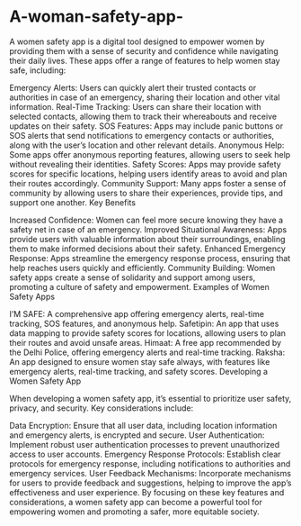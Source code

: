 # A-woman-safety-app-


A women safety app is a digital tool designed to empower women by providing them with a sense of security and confidence while navigating their daily lives. These apps offer a range of features to help women stay safe, including:

Emergency Alerts: Users can quickly alert their trusted contacts or authorities in case of an emergency, sharing their location and other vital information.
Real-Time Tracking: Users can share their location with selected contacts, allowing them to track their whereabouts and receive updates on their safety.
SOS Features: Apps may include panic buttons or SOS alerts that send notifications to emergency contacts or authorities, along with the user’s location and other relevant details.
Anonymous Help: Some apps offer anonymous reporting features, allowing users to seek help without revealing their identities.
Safety Scores: Apps may provide safety scores for specific locations, helping users identify areas to avoid and plan their routes accordingly.
Community Support: Many apps foster a sense of community by allowing users to share their experiences, provide tips, and support one another.
Key Benefits

Increased Confidence: Women can feel more secure knowing they have a safety net in case of an emergency.
Improved Situational Awareness: Apps provide users with valuable information about their surroundings, enabling them to make informed decisions about their safety.
Enhanced Emergency Response: Apps streamline the emergency response process, ensuring that help reaches users quickly and efficiently.
Community Building: Women safety apps create a sense of solidarity and support among users, promoting a culture of safety and empowerment.
Examples of Women Safety Apps

I’M SAFE: A comprehensive app offering emergency alerts, real-time tracking, SOS features, and anonymous help.
Safetipin: An app that uses data mapping to provide safety scores for locations, allowing users to plan their routes and avoid unsafe areas.
Himaat: A free app recommended by the Delhi Police, offering emergency alerts and real-time tracking.
Raksha: An app designed to ensure women stay safe always, with features like emergency alerts, real-time tracking, and safety scores.
Developing a Women Safety App

When developing a women safety app, it’s essential to prioritize user safety, privacy, and security. Key considerations include:

Data Encryption: Ensure that all user data, including location information and emergency alerts, is encrypted and secure.
User Authentication: Implement robust user authentication processes to prevent unauthorized access to user accounts.
Emergency Response Protocols: Establish clear protocols for emergency response, including notifications to authorities and emergency services.
User Feedback Mechanisms: Incorporate mechanisms for users to provide feedback and suggestions, helping to improve the app’s effectiveness and user experience.
By focusing on these key features and considerations, a women safety app can become a powerful tool for empowering women and promoting a safer, more equitable society.

